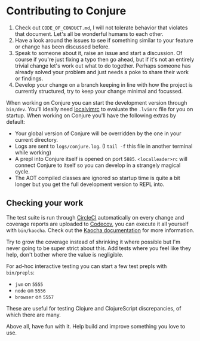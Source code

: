 # Contributing to Conjure

 1. Check out `CODE_OF_CONDUCT.md`, I will not tolerate behavior that violates that document. Let's all be wonderful humans to each other.
 2. Have a look around the issues to see if something similar to your feature or change has been discussed before.
 3. Speak to someone about it, raise an issue and start a discussion. Of course if you're just fixing a typo then go ahead, but if it's not an entirely trivial change let's work out what to do together. Perhaps someone has already solved your problem and just needs a poke to share their work or findings.
 4. Develop your change on a branch keeping in line with how the project is currently structured, try to keep your change minimal and focussed.

When working on Conjure you can start the development version through `bin/dev`. You'll ideally need [localvimrc][] to evaluate the `.lvimrc` file for you on startup. When working on Conjure you'll have the following extras by default:

 * Your global version of Conjure will be overridden by the one in your current directory.
 * Logs are sent to `logs/conjure.log`. (I `tail -f` this file in another terminal while working)
 * A prepl into Conjure itself is opened on port `5885`. `<localleader>rc` will connect Conjure to itself so you can develop in a strangely magical cycle.
 * The AOT compiled classes are ignored so startup time is quite a bit longer but you get the full development version to REPL into.

## Checking your work

The test suite is run through [CircleCI][] automatically on every change and coverage reports are uploaded to [Codecov][], you can execute it all yourself with `bin/kaocha`. Check out the [Kaocha documentation][kaocha] for more information.

Try to grow the coverage instead of shrinking it where possible but I'm never going to be super strict about this. Add tests where you feel like they help, don't bother where the value is negligible.

For ad-hoc interactive testing you can start a few test prepls with `bin/prepls`:

 * `jvm` on `5555`
 * `node` on `5556`
 * `browser` on `5557`

These are useful for testing Clojure and ClojureScript discrepancies, of which there are many.

Above all, have fun with it. Help build and improve something you love to use.

[localvimrc]: https://github.com/embear/vim-localvimrc
[circleci]: https://circleci.com/
[codecov]: https://codecov.io/
[kaocha]: https://github.com/lambdaisland/kaocha
